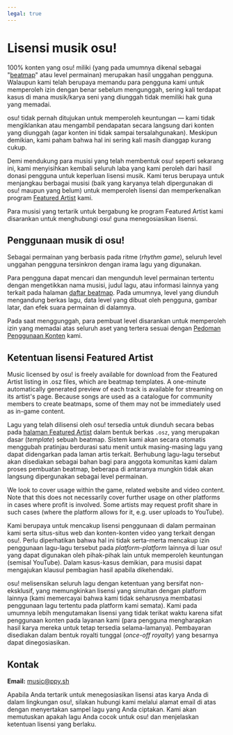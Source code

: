 ```yaml
---
legal: true
---
```


# Lisensi musik osu!

100% konten yang osu! miliki (yang pada umumnya dikenal sebagai "[beatmap](/wiki/Beatmap)" atau level permainan) merupakan hasil unggahan pengguna. Walaupun kami telah berupaya memandu para pengguna kami untuk memperoleh izin dengan benar sebelum mengunggah, sering kali terdapat kasus di mana musik/karya seni yang diunggah tidak memiliki hak guna yang memadai.

osu! tidak pernah ditujukan untuk memperoleh keuntungan — kami tidak mengiklankan atau mengambil pendapatan secara langsung dari konten yang diunggah (agar konten ini tidak sampai tersalahgunakan). Meskipun demikian, kami paham bahwa hal ini sering kali masih dianggap kurang cukup.

Demi mendukung para musisi yang telah membentuk osu! seperti sekarang ini, kami menyisihkan kembali seluruh laba yang kami peroleh dari hasil donasi pengguna untuk keperluan lisensi musik. Kami terus berupaya untuk menjangkau berbagai musisi (baik yang karyanya telah dipergunakan di osu! maupun yang belum) untuk memperoleh lisensi dan memperkenalkan program [Featured Artist](/wiki/People/Featured_Artists) kami.

Para musisi yang tertarik untuk bergabung ke program Featured Artist kami disarankan untuk menghubungi osu! guna menegosiasikan lisensi.

## Penggunaan musik di osu!

Sebagai permainan yang berbasis pada ritme (*rhythm game*), seluruh level unggahan pengguna tersinkron dengan irama lagu yang digunakan.

Para pengguna dapat mencari dan mengunduh level permainan tertentu dengan mengetikkan nama musisi, judul lagu, atau informasi lainnya yang terkait pada halaman [daftar beatmap](https://osu.ppy.sh/beatmapsets). Pada umumnya, level yang diunduh mengandung berkas lagu, data level yang dibuat oleh pengguna, gambar latar, dan efek suara permainan di dalamnya.

Pada saat menggunggah, para pembuat level disarankan untuk memperoleh izin yang memadai atas seluruh aset yang tertera sesuai dengan [Pedoman Penggunaan Konten](/wiki/Rules/Content_usage_guidelines) kami.

## Ketentuan lisensi Featured Artist

Music licensed by osu! is freely available for download from the Featured Artist listing in .osz files, which are beatmap templates. A one-minute automatically generated preview of each track is available for streaming on its artist's page. Because songs are used as a catalogue for community members to create beatmaps, some of them may not be immediately used as in-game content.

Lagu yang telah dilisensi oleh osu! tersedia untuk diunduh secara bebas pada [halaman Featured Artist](https://osu.ppy.sh/beatmaps/artists) dalam bentuk berkas `.osz`, yang merupakan dasar (*template*) sebuah beatmap. Sistem kami akan secara otomatis menggubah pratinjau berdurasi satu menit untuk masing-masing lagu yang dapat didengarkan pada laman artis terkait. Berhubung lagu-lagu tersebut akan disediakan sebagai bahan bagi para anggota komunitas kami dalam proses pembuatan beatmap, beberapa di antaranya mungkin tidak akan langsung dipergunakan sebagai level permainan.

We look to cover usage within the game, related website and video content. Note that this does not necessarily cover further usage on other platforms in cases where profit is involved. Some artists may request profit share in such cases (where the platform allows for it, e.g. user uploads to YouTube).

Kami berupaya untuk mencakup lisensi penggunaan di dalam permainan kami serta situs-situs web dan konten-konten video yang terkait dengan osu!. Perlu diperhatikan bahwa hal ini tidak serta-merta mencakup izin penggunaan lagu-lagu tersebut pada *platform-platform* lainnya di luar osu! yang dapat digunakan oleh pihak-pihak lain untuk memperoleh keuntungan (semisal YouTube). Dalam kasus-kasus demikian, para musisi dapat mengajukan klausul pembagian hasil apabila dikehendaki.

osu! melisensikan seluruh lagu dengan ketentuan yang bersifat non-eksklusif, yang memungkinkan lisensi yang simultan dengan platform lainnya (kami memercayai bahwa kami tidak seharusnya membatasi penggunaan lagu tertentu pada platform kami semata). Kami pada umumnya lebih mengutamakan lisensi yang tidak terikat waktu karena sifat penggunaan konten pada layanan kami (para pengguna mengharapkan hasil karya mereka untuk tetap tersedia selama-lamanya). Pembayaran disediakan dalam bentuk royalti tunggal (*once-off royalty*) yang besarnya dapat dinegosiasikan.

## Kontak

**Email:** [music@ppy.sh](mailto:music@ppy.sh)

Apabila Anda tertarik untuk menegosiasikan lisensi atas karya Anda di dalam lingkungan osu!, silakan hubungi kami melalui alamat email di atas dengan menyertakan sampel lagu yang Anda ciptakan. Kami akan memutuskan apakah lagu Anda cocok untuk osu! dan menjelaskan ketentuan lisensi yang berlaku.
